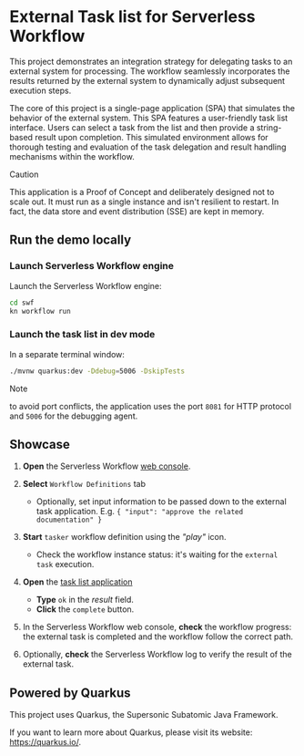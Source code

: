 # External Task list for Serverless Workflow

This project demonstrates an integration strategy for delegating tasks to an external system for processing. The workflow seamlessly incorporates the results returned by the external system to dynamically adjust subsequent execution steps.

The core of this project is a single-page application (SPA) that simulates the behavior of the external system. This SPA features a user-friendly task list interface. Users can select a task from the list and then provide a string-based result upon completion. This simulated environment allows for thorough testing and evaluation of the task delegation and result handling mechanisms within the workflow.

> [!CAUTION]
> This application is a Proof of Concept and deliberately designed not to scale out.
> It must run as a single instance and isn't resilient to restart.
> In fact, the data store and event distribution (SSE) are kept in memory.

## Run the demo locally

### Launch Serverless Workflow engine

Launch the Serverless Workflow engine:

```sh
cd swf
kn workflow run
```

### Launch the task list in dev mode

In a separate terminal window:

```sh
./mvnw quarkus:dev -Ddebug=5006 -DskipTests
```

> [!NOTE]
> to avoid port conflicts, the application uses the port `8081` for HTTP protocol and `5006` for the debugging agent.

## Showcase

1. **Open** the Serverless Workflow [web console](http://localhost:8080/q/dev-ui/org.apache.kie.sonataflow.sonataflow-quarkus-devui/workflows).

2. **Select** `Workflow Definitions` tab

   - Optionally, set input information to be passed down to the external task application. E.g. `{ "input": "approve the related documentation" }` 

3. **Start** `tasker` workflow definition using the _"play"_ icon.

   - Check the workflow instance status: it's waiting for the `external task` execution.

4. **Open** the [task list application](http://localhost:8081/)

   - **Type** `ok` in the _result_ field.
   - **Click** the `complete` button.

5. In the Serverless Workflow web console, **check** the workflow progress: the external task is completed and the workflow follow the correct path.

6. Optionally, **check** the Serverless Workflow log to verify the result of the external task.

## Powered by Quarkus

This project uses Quarkus, the Supersonic Subatomic Java Framework.

If you want to learn more about Quarkus, please visit its website: <https://quarkus.io/>.

